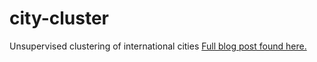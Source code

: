 # city-cluster
Unsupervised clustering of international cities 
[Full blog post found here.](https://ashleyajohn.github.io/2018/06/30/city-clustering.html)

